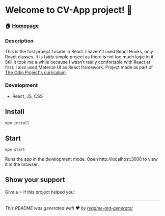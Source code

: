# Welcome to CV-App project! 👋

### 🏠 [Homepage](http://Willdooo.github.io/odinProject_CV-Application)

### Description

This is the first proejct I made in React. I haven''t used React Hooks, only React classes.
It is fairly simple project as there is not too much logic in it.
Still it took me a while because I wasn't really comfortable with React at first. I also used Material-UI as React framework.
Project made as part of [The Odin Project's curriculum](https://www.theodinproject.com/paths/full-stack-javascript/courses/javascript/lessons/cv-application).

### Development

- React, JS, CSS

## Install

```sh
npm install
```

## Start

```sh
npm start
```

Runs the app in the development mode.
Open http://localhost:3000 to view it in the browser.

## Show your support

Give a ⭐️ if this project helped you!

---

_This README was generated with ❤️ by [readme-md-generator](https://github.com/kefranabg/readme-md-generator)_

